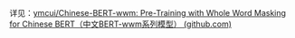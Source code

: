 详见：[ymcui/Chinese-BERT-wwm: Pre-Training with Whole Word Masking for Chinese BERT（中文BERT-wwm系列模型） (github.com)](https://github.com/ymcui/Chinese-BERT-wwm)